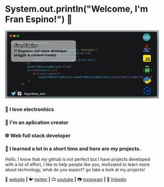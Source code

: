 # System.out.println("Welcome, I'm Fran Espino!") 👋
[![bg][banner]][website]

### 🤖 I love electronhics
### 📲  I'm an aplication creator
### 🌐 Web full stack developer
### 🧠 I learned a lot in a short time and here are my projects.

Hello, I know that my github is not perfect but I have projects developed with a lot of effort,
I like to help people like you, motivated to learn more about technology, what do you expect? 
go take a look at my projects!

🏡 [website][website] **|** 
🐦 [twitter][twitter] **|** 
📺 [youtube][youtube] **|** 
📷 [instagram][instagram] **|** 
👔 [linkedin][linkedin]

[banner]: https://raw.githubusercontent.com/FranEspino/FranEspino/master/bannerdev.gif
[website]: https://frapodeveloper.github.io/FraporitmosWebPage/
[youtube]: https://www.youtube.com/channel/UCYp5KKC8OUIS_CwbNwZeYbA
[twitter]: https://twitter.com/FranEspino4
[instagram]: https://www.instagram.com/fraporitmos_tech/
[linkedin]: https://www.linkedin.com/in/fran-espino-558b381a7/

